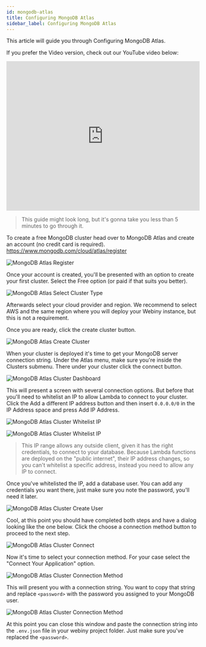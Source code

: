 ```yaml
---
id: mongodb-atlas
title: Configuring MongoDB Atlas
sidebar_label: Configuring MongoDB Atlas
---
```


This article will guide you through Configuring MongoDB Atlas. 

If you prefer the Video version, check out our YouTube video below:

<iframe width="100%" height="390" src="https://www.youtube.com/embed/GOMvnI-r2qs" frameborder="0" allowfullscreen></iframe>

> This guide might look long, but it's gonna take you less than 5 minutes to go through it.

To create a free MongoDB cluster head over to MongoDB Atlas and create an account (no credit card is required). https://www.mongodb.com/cloud/atlas/register

![MongoDB Atlas Register](/img/guides/mongodb-atlas/mongodb-atlas-register.png)

Once your account is created, you'll be presented with an option to create your first cluster. Select the Free option (or paid if that suits you better).

![MongoDB Atlas Select Cluster Type](/img/guides/mongodb-atlas/mongodb-atlas-select-cluster.png)

Afterwards select your cloud provider and region. We recommend to select AWS and the same region where you will deploy your Webiny instance, but this is not a requirement.

Once you are ready, click the create cluster button.

![MongoDB Atlas Create Cluster](/img/guides/mongodb-atlas/mongodb-atlas-create-cluster.png)

When your cluster is deployed it's time to get your MongoDB server connection string. Under the Atlas menu, make sure you're inside the Clusters submenu. There under your cluster click the connect button.

![MongoDB Atlas Cluster Dashboard](/img/guides/mongodb-atlas/mongodb-atlas-cluster-dashboard.png)

This will present a screen with several connection options. But before that you'll need to whitelist an IP to allow Lambda to connect to your cluster. Click the Add a different IP address button and then insert `0.0.0.0/0` in the IP Address space and press Add IP Address.

![MongoDB Atlas Cluster Whitelist IP](/img/guides/mongodb-atlas/mongodb-atlas-whitelist-ip-1.png)

![MongoDB Atlas Cluster Whitelist IP](/img/guides/mongodb-atlas/mongodb-atlas-whitelist-ip-2.png)

> This IP range allows any outside client, given it has the right credentials, to connect to your database. Because Lambda functions are deployed on the "public internet", their IP address changes, so you can't whitelist a specific address, instead you need to allow any IP to connect.

Once you've whitelisted the IP, add a database user. You can add any credentials you want there, just make sure you note the password, you'll need it later.

![MongoDB Atlas Cluster Create User](/img/guides/mongodb-atlas/mongodb-atlas-add-user.png)

Cool, at this point you should have completed both steps and have a dialog looking like the one below. Click the choose a connection method button to proceed to the next step.

![MongoDB Atlas Cluster Connect](/img/guides/mongodb-atlas/mongodb-atlas-connect.png)

Now it's time to select your connection method. For your case select the "Connect Your Application" option.

![MongoDB Atlas Cluster Connection Method](/img/guides/mongodb-atlas/mongodb-atlas-connection-method.png)

This will present you with a connection string. You want to copy that string and replace `<password>` with the password you assigned to your MongoDB user.

![MongoDB Atlas Cluster Connection Method](/img/guides/mongodb-atlas/mongodb-atlas-connection-string.png)

At this point you can close this window and paste the connection string into the `.env.json` file in your webiny project folder. Just make sure you've replaced the `<password>`.